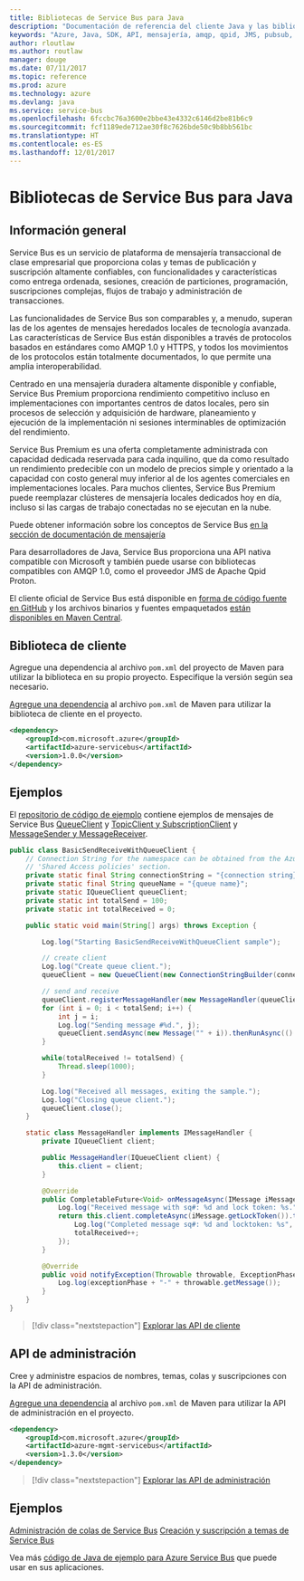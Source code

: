 ```yaml
---
title: Bibliotecas de Service Bus para Java
description: "Documentación de referencia del cliente Java y las bibliotecas de administración de Service Bus para Java"
keywords: "Azure, Java, SDK, API, mensajería, amqp, qpid, JMS, pubsub, pub-sub, agente de mensajes"
author: rloutlaw
ms.author: routlaw
manager: douge
ms.date: 07/11/2017
ms.topic: reference
ms.prod: azure
ms.technology: azure
ms.devlang: java
ms.service: service-bus
ms.openlocfilehash: 6fccbc76a3600e2bbe43e4332c6146d2be81b6c9
ms.sourcegitcommit: fcf1189ede712ae30f8c7626bde50c9b8bb561bc
ms.translationtype: HT
ms.contentlocale: es-ES
ms.lasthandoff: 12/01/2017
---
```

# <a name="service-bus-libraries-for-java"></a>Bibliotecas de Service Bus para Java

## <a name="overview"></a>Información general

Service Bus es un servicio de plataforma de mensajería transaccional de clase empresarial que proporciona colas y temas de publicación y suscripción altamente confiables, con funcionalidades y características como entrega ordenada, sesiones, creación de particiones, programación, suscripciones complejas, flujos de trabajo y administración de transacciones.

Las funcionalidades de Service Bus son comparables y, a menudo, superan las de los agentes de mensajes heredados locales de tecnología avanzada. Las características de Service Bus están disponibles a través de protocolos basados en estándares como AMQP 1.0 y HTTPS, y todos los movimientos de los protocolos están totalmente documentados, lo que permite una amplia interoperabilidad. 

Centrado en una mensajería duradera altamente disponible y confiable, Service Bus Premium proporciona rendimiento competitivo incluso en implementaciones con importantes centros de datos locales, pero sin procesos de selección y adquisición de hardware, planeamiento y ejecución de la implementación ni sesiones interminables de optimización del rendimiento. 

Service Bus Premium es una oferta completamente administrada con capacidad dedicada reservada para cada inquilino, que da como resultado un rendimiento predecible con un modelo de precios simple y orientado a la capacidad con costo general muy inferior al de los agentes comerciales en implementaciones locales. Para muchos clientes, Service Bus Premium puede reemplazar clústeres de mensajería locales dedicados hoy en día, incluso si las cargas de trabajo conectadas no se ejecutan en la nube. 

Puede obtener información sobre los conceptos de Service Bus [en la sección de documentación de mensajería](https://docs.microsoft.com/azure/service-bus-messaging/) 

Para desarrolladores de Java, Service Bus proporciona una API nativa compatible con Microsoft y también puede usarse con bibliotecas compatibles con AMQP 1.0, como el proveedor JMS de Apache Qpid Proton.

El cliente oficial de Service Bus está disponible en [forma de código fuente en GitHub](https://github.com/azure/azure-service-bus-java) y los archivos binarios y fuentes empaquetados [están disponibles en Maven Central](http://search.maven.org/#search%7Cga%7C1%7Ca%3A%22azure-servicebus%22). 


## <a name="client-library"></a>Biblioteca de cliente


Agregue una dependencia al archivo `pom.xml` del proyecto de Maven para utilizar la biblioteca en su propio proyecto. Especifique la versión según sea necesario.

[Agregue una dependencia](https://maven.apache.org/guides/getting-started/index.html#How_do_I_use_external_dependencies) al archivo `pom.xml` de Maven para utilizar la biblioteca de cliente en el proyecto.   

```XML
<dependency>
    <groupId>com.microsoft.azure</groupId>
    <artifactId>azure-servicebus</artifactId>
    <version>1.0.0</version>
</dependency>
```

## <a name="examples"></a>Ejemplos

El [repositorio de código de ejemplo](https://github.com/Azure/azure-service-bus/blob/master/samples/Java/) contiene ejemplos de mensajes de Service Bus [QueueClient](https://github.com/Azure/azure-service-bus/blob/master/samples/Java/src/com/microsoft/azure/servicebus/samples/BasicSendReceiveWithQueueClient.java) y [TopicClient y SubscriptionClient](https://github.com/Azure/azure-service-bus/blob/master/samples/Java/src/com/microsoft/azure/servicebus/samples/BasicSendReceiveWithTopicSubscriptionClient.java) y [MessageSender y MessageReceiver](https://github.com/Azure/azure-service-bus/blob/master/samples/Java/src/com/microsoft/azure/servicebus/samples/SendReceiveWithMessageSenderReceiver.java).


```java
public class BasicSendReceiveWithQueueClient {
    // Connection String for the namespace can be obtained from the Azure portal under the
    // 'Shared Access policies' section.
    private static final String connectionString = "{connection string}";
    private static final String queueName = "{queue name}";
    private static IQueueClient queueClient;
    private static int totalSend = 100;
    private static int totalReceived = 0;

    public static void main(String[] args) throws Exception {

        Log.log("Starting BasicSendReceiveWithQueueClient sample");

        // create client
        Log.log("Create queue client.");
        queueClient = new QueueClient(new ConnectionStringBuilder(connectionString, queueName), ReceiveMode.PeekLock);

        // send and receive
        queueClient.registerMessageHandler(new MessageHandler(queueClient), new MessageHandlerOptions(1, false, Duration.ofMinutes(1)));
        for (int i = 0; i < totalSend; i++) {
            int j = i;
            Log.log("Sending message #%d.", j);
            queueClient.sendAsync(new Message("" + i)).thenRunAsync(() -> { Log.log("Sent message #%d.", j);});
        }

        while(totalReceived != totalSend) {
            Thread.sleep(1000);
        }

        Log.log("Received all messages, exiting the sample.");
        Log.log("Closing queue client.");
        queueClient.close();
    }

    static class MessageHandler implements IMessageHandler {
        private IQueueClient client;

        public MessageHandler(IQueueClient client) {
            this.client = client;
        }

        @Override
        public CompletableFuture<Void> onMessageAsync(IMessage iMessage) {
            Log.log("Received message with sq#: %d and lock token: %s.", iMessage.getSequenceNumber(), iMessage.getLockToken());
            return this.client.completeAsync(iMessage.getLockToken()).thenRunAsync(() -> {
                Log.log("Completed message sq#: %d and locktoken: %s", iMessage.getSequenceNumber(), iMessage.getLockToken());
                totalReceived++;
            });
        }

        @Override
        public void notifyException(Throwable throwable, ExceptionPhase exceptionPhase) {
            Log.log(exceptionPhase + "-" + throwable.getMessage());
        }
    }
}
```

> [!div class="nextstepaction"]
> [Explorar las API de cliente](/java/api/overview/azure/servicebus/clientlibrary)

## <a name="management-api"></a>API de administración

Cree y administre espacios de nombres, temas, colas y suscripciones con la API de administración.

[Agregue una dependencia](https://maven.apache.org/guides/getting-started/index.html#How_do_I_use_external_dependencies) al archivo `pom.xml` de Maven para utilizar la API de administración en el proyecto.  

```XML
<dependency>
    <groupId>com.microsoft.azure</groupId>
    <artifactId>azure-mgmt-servicebus</artifactId>
    <version>1.3.0</version>
</dependency>
```

> [!div class="nextstepaction"]
> [Explorar las API de administración](/java/api/overview/azure/servicebus/managementapi)


## <a name="examples"></a>Ejemplos

[Administración de colas de Service Bus](https://github.com/Azure-Samples/service-bus-java-manage-queue-with-basic-features)
[Creación y suscripción a temas de Service Bus](https://github.com/Azure-Samples/service-bus-java-manage-publish-subscribe-with-basic-features)

Vea más [código de Java de ejemplo para Azure Service Bus](https://azure.microsoft.com/resources/samples/?platform=java&term=bus) que puede usar en sus aplicaciones.
